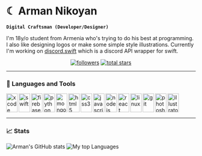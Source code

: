 # ☾ Arman Nikoyan

**`Digital Craftsman (Developer/Designer)`**

I'm 18y/o student from Armenia who's trying to do his best at programming. I also like designing logos or make some simple style illustrations. Currently I'm working on [discord.swift](https://github.com/namrabtw/discord.swift) which is a discord API wrapper for swift.

<p align="center">
  <a href="https://github.com/namrabtw?tab=followers">
    <img alt="followers" title="Follow me on Github" src="https://custom-icon-badges.demolab.com/github/followers/namrabtw?color=236ad3&labelColor=1155ba&style=for-the-badge&logo=person-add&label=Followers&logoColor=white"/></a>
  <a href="https://github.com/namrabtw?tab=repositories&sort=stargazers">
    <img alt="total stars" title="Total stars on GitHub" src="https://custom-icon-badges.demolab.com/github/stars/namrabtw?color=55960c&style=for-the-badge&labelColor=488207&logo=star"/></a>
</p>

---

### 🧰 Languages and Tools
<img align="left" alt="xcode" width="30px" height="50px" style="padding-bottom: 10px;" src="https://cdn.jsdelivr.net/gh/devicons/devicon/icons/xcode/xcode-original.svg" />
<img align="left" alt="swift" width="30px" height="50px" src="https://cdn.jsdelivr.net/gh/devicons/devicon/icons/swift/swift-original.svg" />
<img align="left" alt="firebase" width="30px" height="50px" src="https://cdn.jsdelivr.net/gh/devicons/devicon/icons/firebase/firebase-plain.svg" />

<img align="left" alt="python" width="30px" height="50px" src="https://cdn.jsdelivr.net/gh/devicons/devicon/icons/python/python-original.svg" />
<img align="left" alt="mongodb" width="30px" height="50px" src="https://cdn.jsdelivr.net/gh/devicons/devicon/icons/mongodb/mongodb-original.svg" />

<img align="left" alt="html5" width="30px" height="50px" src="https://cdn.jsdelivr.net/gh/devicons/devicon/icons/html5/html5-original.svg" />
<img align="left" alt="css3" width="30px" height="50px" src="https://cdn.jsdelivr.net/gh/devicons/devicon/icons/css3/css3-original.svg" />
<img align="left" alt="javascript" width="30px" height="50px" src="https://cdn.jsdelivr.net/gh/devicons/devicon/icons/javascript/javascript-original.svg" />

<img align="left" alt="nodejs" width="30px" height="50px" src="https://cdn.jsdelivr.net/gh/devicons/devicon/icons/nodejs/nodejs-original.svg" />
<img align="left" alt="react" width="30px" height="50px" src="https://cdn.jsdelivr.net/gh/devicons/devicon/icons/react/react-original.svg" />

<img align="left" alt="linux" width="30px" height="50px" src="https://cdn.jsdelivr.net/gh/devicons/devicon/icons/linux/linux-original.svg" />
<img align="left" alt="git" width="30px" height="50px" src="https://cdn.jsdelivr.net/gh/devicons/devicon/icons/git/git-original.svg" />

<img align="left" alt="photoshop" width="30px" height="50px" src="https://cdn.jsdelivr.net/gh/devicons/devicon/icons/photoshop/photoshop-plain.svg" />
<img align="left" alt="illustrator" width="30px" height="50px" src="https://cdn.jsdelivr.net/gh/devicons/devicon/icons/illustrator/illustrator-plain.svg" />

<br>
<br>
<br>

---

### 📈 Stats
![Arman's GitHub stats](https://github-readme-stats.vercel.app/api?username=namrabtw&show_icons=true&theme=bear)
![My top Languages](https://github-readme-stats.vercel.app/api/top-langs/?username=namrabtw&layout=compact&theme=bear)
